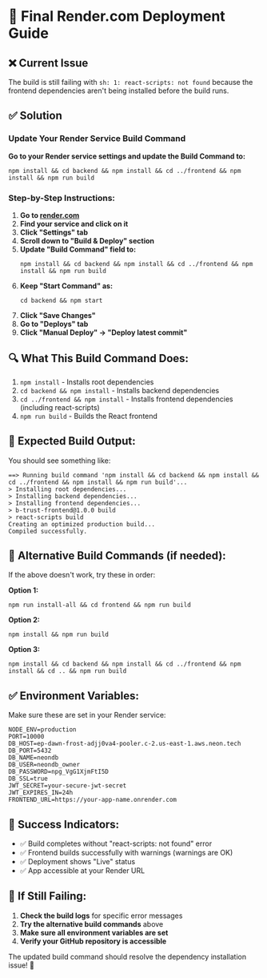 # 🚀 Final Render.com Deployment Guide

## ❌ Current Issue
The build is still failing with `sh: 1: react-scripts: not found` because the frontend dependencies aren't being installed before the build runs.

## ✅ Solution

### Update Your Render Service Build Command

**Go to your Render service settings and update the Build Command to:**

```
npm install && cd backend && npm install && cd ../frontend && npm install && npm run build
```

### Step-by-Step Instructions:

1. **Go to [render.com](https://render.com)**
2. **Find your service and click on it**
3. **Click "Settings" tab**
4. **Scroll down to "Build & Deploy" section**
5. **Update "Build Command" field to:**
   ```
   npm install && cd backend && npm install && cd ../frontend && npm install && npm run build
   ```
6. **Keep "Start Command" as:**
   ```
   cd backend && npm start
   ```
7. **Click "Save Changes"**
8. **Go to "Deploys" tab**
9. **Click "Manual Deploy" → "Deploy latest commit"**

## 🔍 What This Build Command Does:

1. `npm install` - Installs root dependencies
2. `cd backend && npm install` - Installs backend dependencies
3. `cd ../frontend && npm install` - Installs frontend dependencies (including react-scripts)
4. `npm run build` - Builds the React frontend

## 🎯 Expected Build Output:

You should see something like:
```
==> Running build command 'npm install && cd backend && npm install && cd ../frontend && npm install && npm run build'...
> Installing root dependencies...
> Installing backend dependencies...
> Installing frontend dependencies...
> b-trust-frontend@1.0.0 build
> react-scripts build
Creating an optimized production build...
Compiled successfully.
```

## 🚨 Alternative Build Commands (if needed):

If the above doesn't work, try these in order:

**Option 1:**
```
npm run install-all && cd frontend && npm run build
```

**Option 2:**
```
npm install && npm run build
```

**Option 3:**
```
npm install && cd backend && npm install && cd ../frontend && npm install && cd .. && npm run build
```

## ✅ Environment Variables:

Make sure these are set in your Render service:
```
NODE_ENV=production
PORT=10000
DB_HOST=ep-dawn-frost-adjj0va4-pooler.c-2.us-east-1.aws.neon.tech
DB_PORT=5432
DB_NAME=neondb
DB_USER=neondb_owner
DB_PASSWORD=npg_VgG1XjmFtI5D
DB_SSL=true
JWT_SECRET=your-secure-jwt-secret
JWT_EXPIRES_IN=24h
FRONTEND_URL=https://your-app-name.onrender.com
```

## 🎉 Success Indicators:

- ✅ Build completes without "react-scripts: not found" error
- ✅ Frontend builds successfully with warnings (warnings are OK)
- ✅ Deployment shows "Live" status
- ✅ App accessible at your Render URL

## 🔄 If Still Failing:

1. **Check the build logs** for specific error messages
2. **Try the alternative build commands** above
3. **Make sure all environment variables are set**
4. **Verify your GitHub repository is accessible**

The updated build command should resolve the dependency installation issue! 🚀
